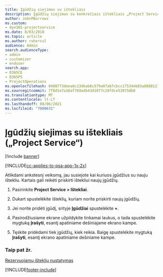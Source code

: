 ```yaml
---
title: Įgūdžių siejimas su ištekliais
description: Įgūdžių siejimas su konkrečiais ištekliais „Project Service“
author: JohnPBurrows
ms.custom:
- dyn365-projectservice
ms.date: 8/03/2018
ms.topic: article
ms.author: ruhercul
audience: Admin
search.audienceType:
- admin
- customizer
- enduser
search.app:
- D365CE
- D365PS
- ProjectOperations
ms.openlocfilehash: 0488773deea6c23dbab6c579a07ab7cbcc17534eb83a8888121160865cfd2706
ms.sourcegitcommit: 7f8d1e7a16af769adb43d1877c28fdce53975db8
ms.translationtype: MT
ms.contentlocale: lt-LT
ms.lasthandoff: 08/06/2021
ms.locfileid: "7000631"
---
```

# <a name="associate-skills-with-resources-project-service"></a>Įgūdžių siejimas su ištekliais („Project Service“)

[!include [banner](../includes/psa-now-project-operations.md)]

[!INCLUDE[cc-applies-to-psa-app-1x-2x](../includes/cc-applies-to-psa-app-1x-2x.md)]

Atlikdami ankstesnį veiksmą, jau susiejote kai kuriuos įgūdžius su nauju ištekliu. Kartais gali reikėti priskirti ištekliui naujų įgūdžių.  
  
1.  Pasirinkite **Project Service > Ištekliai**.  
  
2.  Dukart spustelėkite išteklių, kuriam norite priskirti naujų įgūdžių.  
  
3.  Jei norite pridėti įgūdį, srityje **Įgūdžiai** spustelėkite **+**.  
  
4.  Pasirodžiusiame ekrane užpildykite tinkamai laukus, o tada spustelėkite mygtuką **Įrašyti**, esantį apatiniame dešiniajame ekrano kampe.  
  
5.  Tęskite pridėdami tiek įgūdžių, kiek reikia. Baigę spustelėkite mygtuką **Įrašyti**, esantį ekrano apatiniame dešiniame kampe.  
  
### <a name="see-also"></a>Taip pat žr.  
 [Rezervuojamų išteklių nustatymas](../psa/set-up-resources.md)


[!INCLUDE[footer-include](../includes/footer-banner.md)]